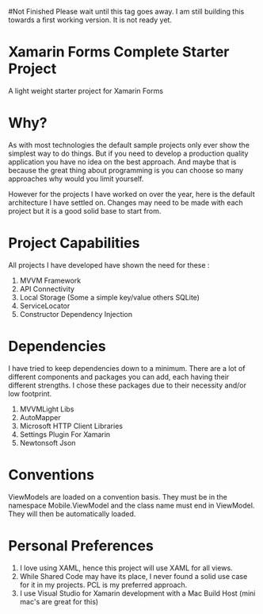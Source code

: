 #Not Finished
Please wait until this tag goes away. I am still building this towards a first working version. It is not ready yet.

# Xamarin Forms Complete Starter Project
A light weight starter project for Xamarin Forms

# Why?
As with most technologies the default sample projects only ever show the simplest way to do things. But if you need to develop a production quality application you have no idea on the best approach. And maybe that is because the great thing about programming is you can choose so many approaches why would you limit yourself.

However for the projects I have worked on over the year, here is the default architecture I have settled on. Changes may need to be made with each project but it is a good solid base to start from.

# Project Capabilities
All projects I have developed have shown the need for these :

1. MVVM Framework
2. API Connectivity
3. Local Storage (Some a simple key/value others SQLite)
4. ServiceLocator
5. Constructor Dependency Injection

# Dependencies
I have tried to keep dependencies down to a minimum. There are a lot of different components and packages you can add, each having their different strengths. I chose these packages due to their necessity and/or low footprint.

1. MVVMLight Libs
2. AutoMapper
3. Microsoft HTTP Client Libraries
4. Settings Plugin For Xamarin
5. Newtonsoft Json

# Conventions

ViewModels are loaded on a convention basis. They must be in the namespace Mobile.ViewModel and the class name must end in ViewModel. They will then be automatically loaded.

# Personal Preferences

1. I love using XAML, hence this project will use XAML for all views.
2. While Shared Code may have its place, I never found a solid use case for it in my projects. PCL is my preferred approach.
3. I use Visual Studio for Xamarin development with a Mac Build Host (mini mac's are great for this)
